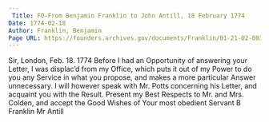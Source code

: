 ```yaml
---
 Title: FO-From Benjamin Franklin to John Antill, 18 February 1774
Date: 1774-02-18
Author: Franklin, Benjamin
Page URL: https://founders.archives.gov/documents/Franklin/01-21-02-0034
---
```


Sir,
London, Feb. 18. 1774
Before I had an Opportunity of answering your Letter, I was displac’d from my Office, which puts it out of my Power to do you any Service in what you propose, and makes a more particular Answer unnecessary. I will however speak with Mr. Potts concerning his Letter, and acquaint you with the Result. Present my Best Respects to Mr. and Mrs. Colden, and accept the Good Wishes of Your most obedient Servant
B Franklin
Mr Antill

